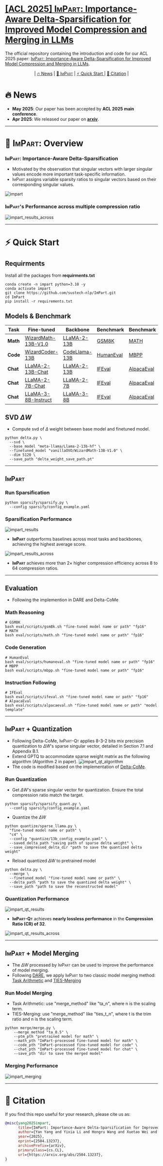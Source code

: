 # [[ACL 2025] <span style="font-variant: small-caps;">ImPart</span>: Importance-Aware Delta-Sparsification for Improved Model Compression and Merging in LLMs](https://arxiv.org/abs/2504.13237)

The official repository containing the introduction and code for our ACL 2025 paper: [<span style="font-variant: small-caps;">ImPart</span>: Importance-Aware Delta-Sparsification for Improved Model Compression and Merging in LLMs](https://arxiv.org/abs/2504.13237).

<p align="center">|
  <a href="#-news"> 🔥 News</a> |
  <a href="#-seqar">🔖 <span style="font-variant: small-caps;">ImPart</span></a> |
  <a href="#️-quick-start"> ⚡️ Quick Start </a> |
  <a href="#-citation">📓 Citation</a> |
</p>

# 🔥 News
- **May 2025**: Our paper has been accepted by **ACL 2025 main conference**.
- **Apr 2025**: We released our paper on [**arxiv**](https://arxiv.org/abs/2504.13237).

---

# 🔖 <span style="font-variant: small-caps;">ImPart</span>: Overview
### <span style="font-variant: small-caps;">ImPart</span>: **Imp**ortance-**A**ware Delta-Spa**r**sifica**t**ion
- Motivated by the observation that singular vectors with larger singular values encode more important task-specific information.
- <span style="font-variant: small-caps;">ImPart</span> assigns variable sparsity ratios to singular vectors based on their corresponding singular values.

<span id="ImPart"></span>
![impart](./assets/imgs/impart_overview.png)

### <span style="font-variant: small-caps;">ImPart</span>'s Performance across multiple compression ratio

<span id="ImPart"></span>
![impart_results_across](./assets/imgs/impart_results_across.png)

---

# ⚡️ Quick Start
## Requirments
Install all the packages from **requirments.txt**
```shell
conda create -n impart python=3.10 -y
conda activate impart
git clone https://github.com/sustech-nlp/ImPart.git
cd ImPart
pip install -r requirements.txt
```

## Models & Benchmark
| **Task** | **Fine-tuned**                                                                   | B**ackbone**                                                        | **Benchmark**                                           | **Benchmark**                                          |
|------|------------------------------------------------------------------------------|-----------------------------------------------------------------|---------------------------------------------------------|--------------------------------------------------------|
| **Math** | [WizardMath-13B-V1.0](https://huggingface.co/vanillaOVO/WizardMath-13B-V1.0) | [LLaMA-2-13B](https://huggingface.co/meta-llama/Llama-2-13b-hf) | [GSM8K](https://huggingface.co/datasets/openai/gsm8k)   | [MATH](https://github.com/hendrycks/math/)             |
| **Code** | [WizardCoder-13B](https://huggingface.co/WizardLMTeam/WizardCoder-Python-13B-V1.0)                                                          | [CodeLlama-13B](https://huggingface.co/codellama/CodeLlama-13b-hf)                     | [HumanEval](https://github.com/openai/human-eval)                                           | [MBPP](https://github.com/google-research/google-research/blob/master/mbpp)                                               | 
| **Chat** | [LLaMA-2-13B-Chat](https://huggingface.co/meta-llama/Llama-2-13b-chat-hf)                                                         | [LLaMA-2-13B](https://huggingface.co/meta-llama/Llama-2-13b-hf) | [IFEval](https://huggingface.co/datasets/google/IFEval) | [AlpacaEval](https://github.com/tatsu-lab/alpaca_eval) |
| **Chat** | [LLaMA-2-7B-Chat](https://huggingface.co/meta-llama/Llama-2-7b-chat-hf)                                                          | [LLaMA-2-7B](https://huggingface.co/meta-llama/Llama-2-7b-hf)  | [IFEval](https://huggingface.co/datasets/google/IFEval) | [AlpacaEval](https://github.com/tatsu-lab/alpaca_eval) |
| **Chat** | [LLaMA-3-8B-Instruct](https://huggingface.co/meta-llama/Meta-Llama-3-8B-Instruct)                                                      | [LLaMA-3-8B](https://huggingface.co/meta-llama/Meta-Llama-3-8B)  | [IFEval](https://huggingface.co/datasets/google/IFEval) | [AlpacaEval](https://github.com/tatsu-lab/alpaca_eval) |


## SVD $\Delta W$
- Compute svd of $\Delta$ weight between base model and finetuned model.
```shell
python delta.py \
  --svd \
  --base_model "meta-llama/Llama-2-13b-hf" \
  --finetuned_model "vanillaOVO/WizardMath-13B-V1.0" \
  --dim 5120 \
  --save_path "delta_weight_save_path.pt"
```
---

## <span style="font-variant: small-caps;">ImPart</span>
### Run Sparsification
```shell
python sparsify/sparsify.py \
  --config sparsify/config_example.yaml
```

### Sparsification Performance
![impart_results](./assets/imgs/impart_results.png)
- <span style="font-variant: small-caps;">**ImPart**</span> outperforms baselines across most tasks and backbones, achieving the highest average score.

![impart_results_across](./assets/imgs/impart_results_across_1.png)
- <span style="font-variant: small-caps;">**ImPart**</span> achieves more than $2 \times$ higher compression efficiency across 8 to 64 compression ratios.
---


## Evaluation
- Following the implemention in DARE and Delta-CoMe
### Math Reasoning
```shell
# GSM8K
bash eval/scripts/gsm8k.sh "fine-tuned model name or path" "fp16"
# MATH
bash eval/scripts/math.sh "fine-tuned model name or path" "fp16"
```

### Code Generation
```shell
# HumanEval
bash eval/scripts/humaneval.sh "fine-tuned model name or path" "fp16"
# MBPP
bash eval/scripts/mbpp.sh "fine-tuned model name or path" "fp16"
```

### Instruction Following
```shell
# IFEval
bash eval/scripts/ifeval.sh "fine-tuned model name or path" "fp16"
# AlpacaEval
bash eval/scripts/alpacaeval.sh "fine-tuned model name or path" "model template"
```

---

## <span style="font-variant: small-caps;">ImPart</span> + Quantization
- Following Delta-CoMe, <span style="font-variant: small-caps;">ImPart-Qt</span> applies 8-3-2 bits mix precision quantization to $\Delta W$'s sparse singular vector, detailed in Section 7.1 and Appendix B.1.
- Extend GPTQ to accommodate sparse weight matrix as the following algorithm (Algorithm 2 in paper).
![impart_qt_algorithm](./assets/imgs/impart_qt_algorithm.png)
- The code is modified based on the implementation of [Delta-CoMe](https://github.com/thunlp/Delta-CoMe).


### Run Quantization
- Get $\Delta W$'s sparse singular vector for quantization. Ensure the total compression ratio match the target.
```shell
python sparsify/sparsify_quant.py \
  --config sparsify/config_example.yaml
```
- Quantize the $\Delta W$
```shell
python quantize/sparse_llama.py \
  "fine-tuned model name or path" \
  "c4" \
  --config "quantize/13b_config_example.yaml" \
  --saved_delta_path "saving path of sparse delta weight" \
  --save_compressed_delta_dir "path to save the quantized delta weight"
```
- Reload quantized $\Delta W$ to pretrained model
```shell
python delta.py \
  --merge \
  --finetuned_model "fine-tuned model name or path" \
  --delta_path "path to save the quantized delta weight" \
  --save_path "path to save the reconstructed model"
```

### Quantization Performance
![impart_qt_results](./assets/imgs/impart_qt_results.png)
- <span style="font-variant: small-caps;">**ImPart-Qt**</span> achieves **nearly lossless performance** in the **Compression Ratio (CR) of 32**.

![impart_qt_results_across](./assets/imgs/impart_qt_results_across.png)

---

## <span style="font-variant: small-caps;">ImPart</span> + Model Merging
- The $\Delta W$ processed by <span style="font-variant: small-caps;">ImPart</span> can be used to improve the performance of model merging.
- Following [DARE](https://arxiv.org/abs/2311.03099), we apply <span style="font-variant: small-caps;">ImPart</span> to two classic model merging method: [Task Arithmetic](https://arxiv.org/abs/2212.04089) and [TIES-Merging](https://arxiv.org/abs/2306.01708)

### Run Model Merging
- Task Arithmetic: use "merge_method" like "ta_n", where n is the scaling term.
- TIES-Merging: use "merge_method" like "ties_t_n", where t is the trim ratio and n is the scaling term.
```shell
python merge/merge.py \
    --merge_method "ta_0.5" \ 
    --ptm_pth "pretrained model for math" \
    --math_pth "ImPart-processed fine-tuned model for math" \
    --code_pth "ImPart-processed fine-tuned model for code" \
    --chat_pth "ImPart-processed fine-tuned model for chat" \
    --save_pth "dir to save the merged model"
```

### Merging Performance
![impart_merging](./assets/imgs/impart_merging.png)

---

# 📓 Citation
If you find this repo useful for your research, please cite us as:
```bibtex
@misc{yang2025impart,
      title={ImPart: Importance-Aware Delta-Sparsification for Improved Model Compression and Merging in LLMs}, 
      author={Yan Yang and Yixia Li and Hongru Wang and Xuetao Wei and James Jianqiao Yu and Yun Chen and Guanhua Chen},
      year={2025},
      eprint={2504.13237},
      archivePrefix={arXiv},
      primaryClass={cs.CL},
      url={https://arxiv.org/abs/2504.13237}, 
}
```